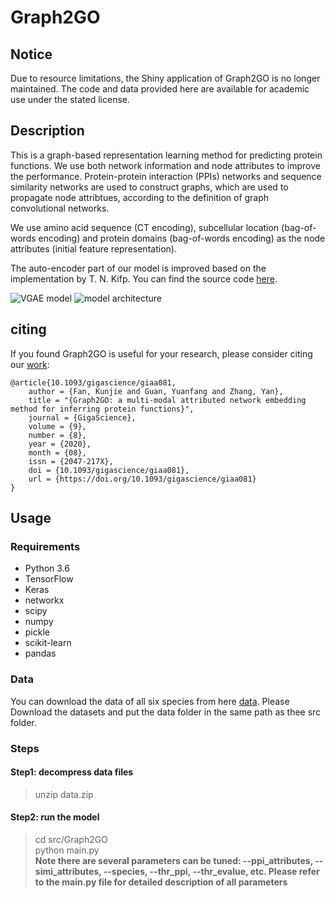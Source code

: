 # Graph2GO
## Notice
Due to resource limitations, the Shiny application of Graph2GO is no longer maintained. The code and data provided here are available for academic use under the stated license.

## Description
This is a graph-based representation learning method for predicting protein functions. We use both network information and node attributes to improve the performance. Protein-protein interaction (PPIs) networks and sequence similarity networks are used to construct graphs, which are used to propagate node attribtues, according to the definition of graph convolutional networks.

We use amino acid sequence (CT encoding), subcellular location (bag-of-words encoding) and protein domains (bag-of-words encoding) as the node attributes (initial feature representation).

The auto-encoder part of our model is improved based on the implementation by T. N. Kifp. You can find the source code [here](https://github.com/tkipf/gae). 

![VGAE model](https://github.com/yanzhanglab/Graph2GO/blob/master/model_up.PNG)
![model architecture](https://github.com/yanzhanglab/Graph2GO/blob/master/model_down.PNG)

## citing
If you found Graph2GO is useful for your research, please consider citing our [work](https://academic.oup.com/gigascience/article/9/8/giaa081/5885490):
```
@article{10.1093/gigascience/giaa081,
    author = {Fan, Kunjie and Guan, Yuanfang and Zhang, Yan},
    title = "{Graph2GO: a multi-modal attributed network embedding method for inferring protein functions}",
    journal = {GigaScience},
    volume = {9},
    number = {8},
    year = {2020},
    month = {08},
    issn = {2047-217X},
    doi = {10.1093/gigascience/giaa081},
    url = {https://doi.org/10.1093/gigascience/giaa081}
}
```

## Usage
### Requirements
- Python 3.6
- TensorFlow
- Keras
- networkx
- scipy
- numpy
- pickle
- scikit-learn
- pandas

### Data
You can download the data of all six species from here <a href="https://www.dropbox.com/s/ilrudy0j7wb7b8s/data.zip?dl=0" target="_blank">data</a>. Please Download the datasets and put the data folder in the same path as thee src folder.

### Steps
#### Step1: decompress data files
> unzip data.zip

#### Step2: run the model
> cd src/Graph2GO     
> python main.py    
> **Note there are several parameters can be tuned: --ppi_attributes, --simi_attributes, --species, --thr_ppi, --thr_evalue, etc. Please refer to the main.py file for detailed description of all parameters**
